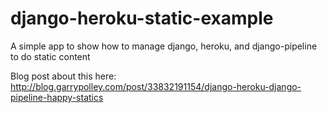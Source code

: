django-heroku-static-example
============================

A simple app to show how to manage django, heroku, and django-pipeline to do static content

Blog post about this here: http://blog.garrypolley.com/post/33832191154/django-heroku-django-pipeline-happy-statics
